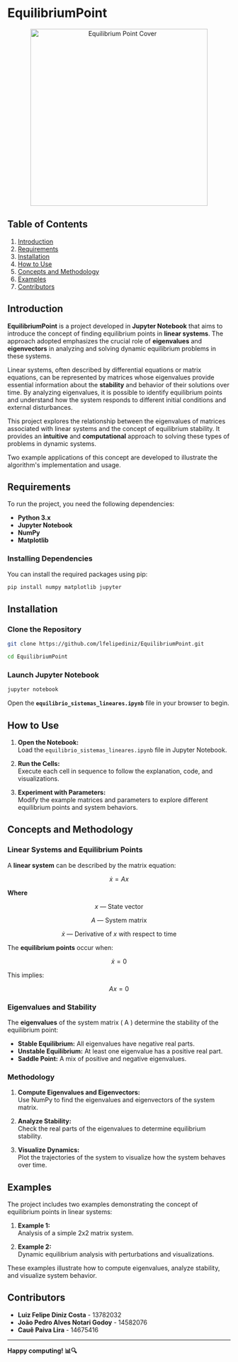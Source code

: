 # EquilibriumPoint 
<p align="center"> <img src="https://pimentanerd.com.br/wp-content/uploads/2024/10/Zootopia-2-previsao-de-data-de-lancamento-confirmacao-e-tudo.webp" alt="Equilibrium Point Cover" width="400"> </p>


## Table of Contents

1. [Introduction](#introduction)  
2. [Requirements](#requirements)  
3. [Installation](#installation)  
4. [How to Use](#how-to-use)  
5. [Concepts and Methodology](#concepts-and-methodology)  
6. [Examples](#examples)  
7. [Contributors](#contributors)  

## Introduction

**EquilibriumPoint** is a project developed in **Jupyter Notebook** that aims to introduce the concept of finding equilibrium points in **linear systems**. The approach adopted emphasizes the crucial role of **eigenvalues** and **eigenvectors** in analyzing and solving dynamic equilibrium problems in these systems.

Linear systems, often described by differential equations or matrix equations, can be represented by matrices whose eigenvalues provide essential information about the **stability** and behavior of their solutions over time. By analyzing eigenvalues, it is possible to identify equilibrium points and understand how the system responds to different initial conditions and external disturbances.

This project explores the relationship between the eigenvalues of matrices associated with linear systems and the concept of equilibrium stability. It provides an **intuitive** and **computational** approach to solving these types of problems in dynamic systems.

Two example applications of this concept are developed to illustrate the algorithm's implementation and usage.

## Requirements

To run the project, you need the following dependencies:

- **Python 3.x**  
- **Jupyter Notebook**  
- **NumPy**  
- **Matplotlib**  

### Installing Dependencies

You can install the required packages using pip:

```bash
pip install numpy matplotlib jupyter
```

## Installation

### Clone the Repository

```bash
git clone https://github.com/lfelipediniz/EquilibriumPoint.git
```

```bash
cd EquilibriumPoint
```

### Launch Jupyter Notebook

```bash
jupyter notebook
```

Open the **`equilibrio_sistemas_lineares.ipynb`** file in your browser to begin.

## How to Use

1. **Open the Notebook:**  
   Load the `equilibrio_sistemas_lineares.ipynb` file in Jupyter Notebook.

2. **Run the Cells:**  
   Execute each cell in sequence to follow the explanation, code, and visualizations.

3. **Experiment with Parameters:**  
   Modify the example matrices and parameters to explore different equilibrium points and system behaviors.

## Concepts and Methodology




### Linear Systems and Equilibrium Points

A **linear system** can be described by the matrix equation:

$$
\dot{x} = Ax
$$

**Where**

$$
x \text{ — State vector}
$$

$$
A \text{ — System matrix}
$$

$$
\dot{x} \text{ — Derivative of } x \text{ with respect to time}
$$


The **equilibrium points** occur when:

$$
\dot{x} = 0
$$

This implies:

$$
Ax = 0
$$

### Eigenvalues and Stability

The **eigenvalues** of the system matrix \( A \) determine the stability of the equilibrium point:

- **Stable Equilibrium:** All eigenvalues have negative real parts.  
- **Unstable Equilibrium:** At least one eigenvalue has a positive real part.  
- **Saddle Point:** A mix of positive and negative eigenvalues.

### Methodology

1. **Compute Eigenvalues and Eigenvectors:**  
   Use NumPy to find the eigenvalues and eigenvectors of the system matrix.

2. **Analyze Stability:**  
   Check the real parts of the eigenvalues to determine equilibrium stability.

3. **Visualize Dynamics:**  
   Plot the trajectories of the system to visualize how the system behaves over time.

## Examples

The project includes two examples demonstrating the concept of equilibrium points in linear systems:

1. **Example 1:**  
   Analysis of a simple 2x2 matrix system.

2. **Example 2:**  
   Dynamic equilibrium analysis with perturbations and visualizations.

These examples illustrate how to compute eigenvalues, analyze stability, and visualize system behavior.

## Contributors

- **Luiz Felipe Diniz Costa** - 13782032  
- **João Pedro Alves Notari Godoy** - 14582076  
- **Cauê Paiva Lira** - 14675416  

---

**Happy computing! 📊🔍**
